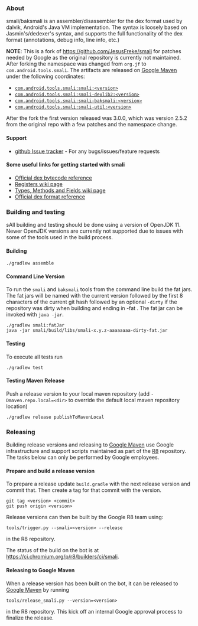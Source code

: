 ### About

smali/baksmali is an assembler/disassembler for the dex format used by dalvik, Android's Java VM implementation. The syntax is loosely based on Jasmin's/dedexer's syntax, and supports the full functionality of the dex format (annotations, debug info, line info, etc.)

**NOTE**: This is a fork of https://github.com/JesusFreke/smali for patches needed by Google as the original repository is currently not maintained. After forking the namespace was changed from `org.jf` to `com.android.tools.smali`. The artifacts are released on [Google Maven](https://maven.google.com) under the following coordinates:

* [`com.android.tools.smali:smali:<version>`](https://maven.google.com/web/index.html?q=smali#com.android.tools.smali:smali)
* [`com.android.tools.smali:smali-dexlib2:<version>`](https://maven.google.com/web/index.html?q=smali-dexlib2#com.android.tools.smali:smali-dexlib2)
* [`com.android.tools.smali:smali-baksmali:<version>`](https://maven.google.com/web/index.html?q=smali-baksmali#com.android.tools.smali:smali)
* [`com.android.tools.smali:smali-util:<version>`](https://maven.google.com/web/index.html?q=smali-util#com.android.tools.smali:smali-util)

After the fork the first version released was 3.0.0, which was version 2.5.2 from the original repo with a few patches and the namespace change.

#### Support
- [github Issue tracker](https://github.com/google/smali/issues) - For any bugs/issues/feature requests

#### Some useful links for getting started with smali

- [Official dex bytecode reference](https://source.android.com/devices/tech/dalvik/dalvik-bytecode.html)
- [Registers wiki page](https://github.com/JesusFreke/smali/wiki/Registers)
- [Types, Methods and Fields wiki page](https://github.com/JesusFreke/smali/wiki/TypesMethodsAndFields)
- [Official dex format reference](https://source.android.com/devices/tech/dalvik/dex-format.html)

### Building and testing

sAll building and testing should be done using a version of OpenJDK 11. Newer OpenJDK versions are currently not supported due to issues with some of the tools used in the build process.

#### Building
```
./gradlew assemble
```
#### Command Line Version

To run the `smali` and `baksmali` tools from the command line build the fat
jars. The fat jars will be named with the current version followed by the first
8 characters of the current git hash followed by an optional `-dirty` if the
repository was dirty when building and ending in  -fat . The fat jar can be
invoked with `java -jar`.
```
./gradlew smali:fatJar
java -jar smali/build/libs/smali-x.y.z-aaaaaaaa-dirty-fat.jar
```

#### Testing

To execute all tests run
```
./gradlew test
```

#### Testing Maven Release
Push a release version to your local maven repository (add
`-Dmaven.repo.local=<dir>` to override the default local maven repository
location)
```
./gradlew release publishToMavenLocal
```

### Releasing

Building release versions and releasing to [Google Maven](https://maven.google.com) use Google infrastructure and support scripts maintained as part of the [R8](https://r8.googlesource.com/r8/) repository. The tasks below can only be performed by Google employees.

#### Prepare and build a release version
To prepare a release update `build.gradle` with the next release version and commit that.
Then create a tag for that commit with the version.
```
git tag <version> <commit>
git push origin <version>
```
Release versions can then be built by the Google R8 team using:
```
tools/trigger.py --smali=<version> --release
```
in the R8 repository.

The status of the build on the bot is at https://ci.chromium.org/p/r8/builders/ci/smali.

#### Releasing to Google Maven

When a release version has been built on the bot, it can be released to [Google Maven](https://maven.google.com) by running 
```
tools/release_smali.py --version=<version>
```
in the R8 repository. This kick off an internal Google approval process to finalize the release.
